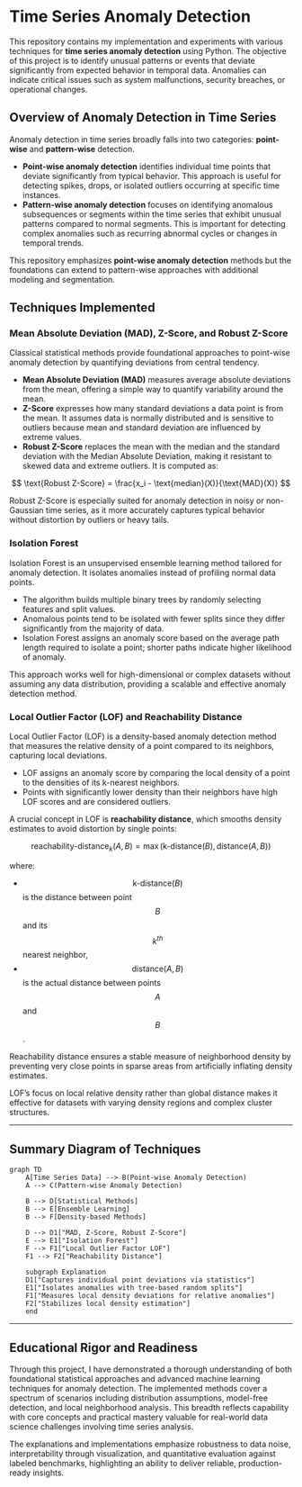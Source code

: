 # Time Series Anomaly Detection

This repository contains my implementation and experiments with various techniques for **time series anomaly detection** using Python. The objective of this project is to identify unusual patterns or events that deviate significantly from expected behavior in temporal data. Anomalies can indicate critical issues such as system malfunctions, security breaches, or operational changes.

## Overview of Anomaly Detection in Time Series

Anomaly detection in time series broadly falls into two categories: **point-wise** and **pattern-wise** detection.

- **Point-wise anomaly detection** identifies individual time points that deviate significantly from typical behavior. This approach is useful for detecting spikes, drops, or isolated outliers occurring at specific time instances.
- **Pattern-wise anomaly detection** focuses on identifying anomalous subsequences or segments within the time series that exhibit unusual patterns compared to normal segments. This is important for detecting complex anomalies such as recurring abnormal cycles or changes in temporal trends.

This repository emphasizes **point-wise anomaly detection** methods but the foundations can extend to pattern-wise approaches with additional modeling and segmentation.

## Techniques Implemented

### Mean Absolute Deviation (MAD), Z-Score, and Robust Z-Score

Classical statistical methods provide foundational approaches to point-wise anomaly detection by quantifying deviations from central tendency.

- **Mean Absolute Deviation (MAD)** measures average absolute deviations from the mean, offering a simple way to quantify variability around the mean.
- **Z-Score** expresses how many standard deviations a data point is from the mean. It assumes data is normally distributed and is sensitive to outliers because mean and standard deviation are influenced by extreme values.
- **Robust Z-Score** replaces the mean with the median and the standard deviation with the Median Absolute Deviation, making it resistant to skewed data and extreme outliers. It is computed as:

$$
\text{Robust Z-Score} = \frac{x_i - \text{median}(X)}{\text{MAD}(X)}
$$



Robust Z-Score is especially suited for anomaly detection in noisy or non-Gaussian time series, as it more accurately captures typical behavior without distortion by outliers or heavy tails.

### Isolation Forest

Isolation Forest is an unsupervised ensemble learning method tailored for anomaly detection. It isolates anomalies instead of profiling normal data points.

- The algorithm builds multiple binary trees by randomly selecting features and split values.
- Anomalous points tend to be isolated with fewer splits since they differ significantly from the majority of data.
- Isolation Forest assigns an anomaly score based on the average path length required to isolate a point; shorter paths indicate higher likelihood of anomaly.

This approach works well for high-dimensional or complex datasets without assuming any data distribution, providing a scalable and effective anomaly detection method.

### Local Outlier Factor (LOF) and Reachability Distance

Local Outlier Factor (LOF) is a density-based anomaly detection method that measures the relative density of a point compared to its neighbors, capturing local deviations.

- LOF assigns an anomaly score by comparing the local density of a point to the densities of its k-nearest neighbors.
- Points with significantly lower density than their neighbors have high LOF scores and are considered outliers.

A crucial concept in LOF is **reachability distance**, which smooths density estimates to avoid distortion by single points:

$$
\text{reachability-distance}_k(A, B) = \max(\text{k-distance}(B), \text{distance}(A, B))
$$

where:

- $$\text{k-distance}(B)$$ is the distance between point $$B$$ and its $$k^{th}$$ nearest neighbor,
- $$\text{distance}(A, B)$$ is the actual distance between points $$A$$ and $$B$$.

Reachability distance ensures a stable measure of neighborhood density by preventing very close points in sparse areas from artificially inflating density estimates.

LOF’s focus on local relative density rather than global distance makes it effective for datasets with varying density regions and complex cluster structures.

***

## Summary Diagram of Techniques

```mermaid
graph TD
    A[Time Series Data] --> B(Point-wise Anomaly Detection)
    A --> C(Pattern-wise Anomaly Detection)

    B --> D[Statistical Methods]
    B --> E[Ensemble Learning]
    B --> F[Density-based Methods]

    D --> D1["MAD, Z-Score, Robust Z-Score"]
    E --> E1["Isolation Forest"]
    F --> F1["Local Outlier Factor LOF"]
    F1 --> F2["Reachability Distance"]

    subgraph Explanation
    D1["Captures individual point deviations via statistics"]
    E1["Isolates anomalies with tree-based random splits"]
    F1["Measures local density deviations for relative anomalies"]
    F2["Stabilizes local density estimation"]
    end
```

***

## Educational Rigor and Readiness

Through this project, I have demonstrated a thorough understanding of both foundational statistical approaches and advanced machine learning techniques for anomaly detection. The implemented methods cover a spectrum of scenarios including distribution assumptions, model-free detection, and local neighborhood analysis. This breadth reflects capability with core concepts and practical mastery valuable for real-world data science challenges involving time series analysis.

The explanations and implementations emphasize robustness to data noise, interpretability through visualization, and quantitative evaluation against labeled benchmarks, highlighting an ability to deliver reliable, production-ready insights.
